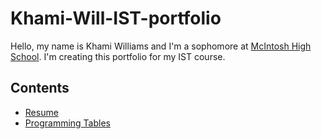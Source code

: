 # Khami-Will-IST-portfolio
Hello, my name is Khami Williams and I'm a sophomore at [McIntosh High School](https://www.fcboe.org/mhs). I'm creating this portfolio for my IST course.

## Contents
- [Resume](RESUME.md)
- [Programming Tables](PROGRAMMING-LANGUAGES-TABLE.md)
